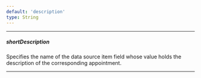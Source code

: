 ```yaml
---
default: 'description'
type: String
---
```

---
##### shortDescription
Specifies the name of the data source item field whose value holds the description of the corresponding appointment.

---
